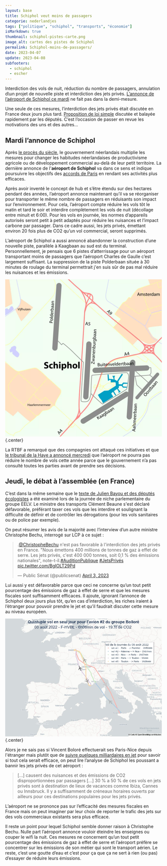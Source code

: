 ```yaml
---
layout: base
title: Schiphol veut moins de passagers
categorie: nederlandjes
tags: ["politique", "schiphol", "transports", "économie"]
isMarkdown: true
thumbnail: schiphol-pistes-carte.png
image_alt: cartes des pistes de Schiphol
permalink: Schiphol-moins-de-passagers/
date: 2023-04-07
update: 2023-04-08
subfooters:
  - schiphol
  - escher
---
```


Interdiction des vols de nuit, réduction du nombre de passagers, annulation d\un projet de nouvelle piste et interdiction des jets privés. [L’annonce de l’aéroport de Schiphol ce mardi](https://news.schiphol.com/schiphol-to-be-quieter-cleaner-and-better-night-closure-ban-on-private-jets-and-people-first/) ne fait pas dans la demi-mesure. 

Une seule de ces mesures, l’interdiction des jets privés était discutée en France deux jours plus tard. [Proposition de loi simple](https://www.assemblee-nationale.fr/dyn/16/dossiers/interdire_jets_prives) discutée et balayée rapidement par les députés. C’est l’occasion de passer en revue les motivations des uns et des autres…
<!--excerpt-->

## Mardi l’annonce de Schiphol

Après [le procès du siècle](/le-gouvernement-doit-proteger-les-gens), le gouvernement néerlandais multiplie les mesures pour changer les habitudes néerlandaises de productivisme agricole ou de développement commercial au-delà de leur petit territoire. La dernière annonce de l'**aéroport de Schiphol** va dans ce sens et indique poursuivre les objectifs des [accords de Paris](/affaire-du-siecle-copie) en rendant ses activités plus efficaces.

Après avoir inventé le concept de hub et s’être étendu sur des hectares pendant des années, l’aéroport annonce maintenant qu’il va se réorganiser pour transporter le même nombre de passagers en réduisants son impact sur l’environnement. Pour cela, l’aéroport compte réduire les vols tôt le matin et tard le soir et interdire complètement les vols de nuit (décollage entre minuit et 6:00). Pour les vols en journée, les normes d’appareils autorisés seront petit à petit adaptés pour réduire les nuisances et l’impact carbone par passager. Dans ce cadre aussi, les jets privés, émettant environ 20 fois plus de CO2 qu’un vol commercial, seront supprimés.

L’aéroport de Schiphol a aussi annoncé abandonner la construction d’une nouvelle piste, parallèle à Kaagbaan au sud est du terminal. Personnellement, je pensais que 6 pistes d’atterrissage pour un aéroport transportant moins de passagers que l’aéroport Charles de Gaulle c’est largement suffisant. La suppression de la piste Polderbaan située à 30 minutes de roulage du terminal permettrait j'en suis sûr de pas mal réduire les nuisances et les émissions.

![carte des pistes de Schiphol](schiphol-pistes-carte.png){.center}

La RTBF a remarqué que des compagnies ont attaqué ces initiatives et que [le tribunal de la Haye a annoncé mercredi](https://www.rtbf.be/article/la-justice-n-autorise-pas-la-haye-a-reduire-le-nombre-de-vols-a-schiphol-des-cette-annee-11178835) que l’aéroport ne pourra pas réduire le nombre de vols cette année parce que le gouvernement n’a pas consulté toutes les parties avant de prendre ses décisions.

## Jeudi, le débat à l’assemblée (en France)

C’est dans la même semaine que le [texte de Julien Bayou et des députés écologistes](https://www.assemblee-nationale.fr/dyn/16/textes/l16b0885_proposition-loi) a été examiné lors de la journée de niche parlementaire du groupe EELV. Le ministre des transports Clément Beaune s'est déclaré défavorable, préférant taxer ces vols que les interdire et soulignant la difficulté de définir et de contrôler les dérogations (pour les vols sanitaires ou de police par exemple).

On peut résumer les avis de la majorité avec l’interview d’un autre ministre Christophe Bechu, interrogé sur LCP à ce sujet :

<blockquote class="twitter-tweet my-auto"><p lang="fr" dir="ltr">.<a href="https://twitter.com/ChristopheBechu?ref_src=twsrc%5Etfw">@ChristopheBechu</a> n&#39;est pas favorable à l&#39;interdiction des jets privés en France. &quot;Nous émettons 400 millions de tonnes de gaz à effet de serre. Les jets privés, c&#39;est 400 000 tonnes, soit 0,1 % des émissions nationales&quot;, note-t-il.<a href="https://twitter.com/hashtag/AuditionPublique?src=hash&amp;ref_src=twsrc%5Etfw">#AuditionPublique</a> <a href="https://twitter.com/hashtag/JetsPriv%C3%A9s?src=hash&amp;ref_src=twsrc%5Etfw">#JetsPrivés</a> <a href="https://t.co/BgIOLT29Pd">pic.twitter.com/BgIOLT29Pd</a></p>&mdash; Public Sénat (@publicsenat) <a href="https://twitter.com/publicsenat/status/1642953268052598798?ref_src=twsrc%5Etfw">April 3, 2023</a></blockquote> <script async src="https://platform.twitter.com/widgets.js" charset="utf-8"></script> 

Lui aussi y est défavorable parce que ceci ne concerne qu’un tout petit pourcentage des émissions de gaz à effet de serre et que les mesures fiscales sont suffisamment efficaces. Il ajoute, ignorant l’annonce de Schiphol deux jours plus tôt, qu’en cas d’interdiction, les riches iraient à l’étranger pour pouvoir prendre le jet et qu’il faudrait discuter cette mesure au niveau européen. 

![Carte des vols du jet de Boloré pour le 8 août 2022: Paris Palerme, Palerme Nice, Nice Paris, Paris Toulon, Toulon Paris](vol-de-Bolore.jpg){.center}

Alors je ne sais pas si Vincent Boloré effectuerait ses Paris-Nice depuis l'étranger mais plutôt que de [suivre quelques milliardaires en jet](https://twitter.com/i_fly_bernard) pour savoir si tout cela serait efficace, on peut lire l’analyse de Schiphol les poussant a bannir les jets privés de cet aéroport :

> […] causent des nuisances et des émissions de CO2 disproportionnées par passagers […] 30 % a 50 % de ces vols en jets privés sont à destination de lieux de vacances comme Ibiza, Cannes ou Innsbruck. Il y a suffisamment de créneaux horaires ouverts par ailleurs pour ces destinations populaires pour les jets privés.

L’aéroport ne se prononce pas sur l’efficacité des mesures fiscales en France mais on peut imaginer par leur choix de reporter le trafic des jets sur des vols commerciaux existants sera plus efficace.

Il reste un point pour lequel Schiphol semble donner raison à Christophe Bechu. Nulle part l’aéroport annonce vouloir éteindre les enseignes ou couper le wifi la nuit. Ces mesures ne concernent qu’un tout petit pourcentage des émissions de gaz à effet de serre et l’aéroport préfère se concentrer sur les émissions de son métier qui sont le transport aérien. Le reste, c’est une goutte d’eau et c’est pour ça que ça ne sert à rien (ou pas) d’essayer de réduire leurs émissions.
